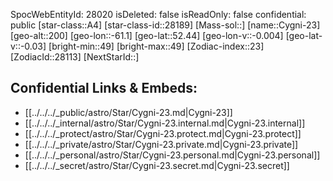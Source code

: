 ﻿---
location: [52.44,61.1,200]
type: Star
tags:
- astro/Star

---
SpocWebEntityId: 28020
isDeleted: false
isReadOnly: false
confidential: public
[star-class::A4]
[star-class-id::28189]
[Mass-sol::]
[name::Cygni-23]
[geo-alt::200]
[geo-lon::-61.1]
[geo-lat::52.44]
[geo-lon-v::-0.004]
[geo-lat-v::-0.03]
[bright-min::49]
[bright-max::49]
[Zodiac-index::23]
[ZodiacId::28113]
[NextStarId::]



## Confidential Links & Embeds: 
- [[../../../_public/astro/Star/Cygni-23.md|Cygni-23]] 
- [[../../../_internal/astro/Star/Cygni-23.internal.md|Cygni-23.internal]] 
- [[../../../_protect/astro/Star/Cygni-23.protect.md|Cygni-23.protect]] 
- [[../../../_private/astro/Star/Cygni-23.private.md|Cygni-23.private]] 
- [[../../../_personal/astro/Star/Cygni-23.personal.md|Cygni-23.personal]] 
- [[../../../_secret/astro/Star/Cygni-23.secret.md|Cygni-23.secret]]

